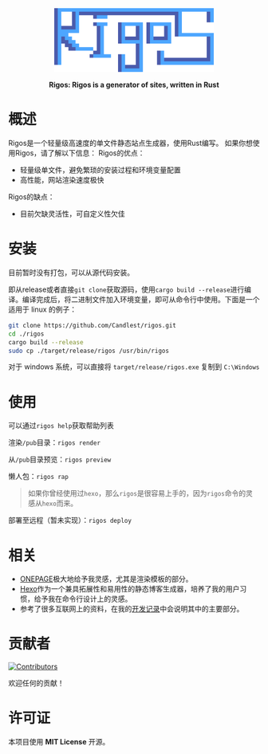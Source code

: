 <div align="center">
  <img src="./rigos_logo.png" alt="" width=320>
  <p><strong>Rigos: Rigos is a generator of sites, written in Rust</strong></p>

</div>

# 概述
Rigos是一个轻量级高速度的单文件静态站点生成器，使用Rust编写。
如果你想使用Rigos，请了解以下信息：
Rigos的优点：
- 轻量级单文件，避免繁琐的安装过程和环境变量配置
- 高性能，网站渲染速度极快

Rigos的缺点：
- 目前欠缺灵活性，可自定义性欠佳

# 安装

目前暂时没有打包，可以从源代码安装。

即从release或者直接`git clone`获取源码，使用`cargo build --release`进行编译。编译完成后，将二进制文件加入环境变量，即可从命令行中使用。下面是一个适用于 linux 的例子：

```bash
git clone https://github.com/Candlest/rigos.git
cd ./rigos
cargo build --release
sudo cp ./target/release/rigos /usr/bin/rigos
```

对于 windows 系统，可以直接将 `target/release/rigos.exe` 复制到 `C:\Windows`

# 使用

可以通过`rigos help`获取帮助列表

渲染`/pub`目录：`rigos render`

从`/pub`目录预览：`rigos preview`

懒人包：`rigos rap`

> 如果你曾经使用过`hexo`，那么`rigos`是很容易上手的，因为`rigos`命令的灵感从`hexo`而来。

部署至远程（暂未实现）：`rigos deploy`

# 相关

- [ONEPAGE](https://github.com/hanpei/onepage)极大地给予我灵感，尤其是渲染模板的部分。
- [Hexo](https://github.com/hexojs/hexo)作为一个兼具拓展性和易用性的静态博客生成器，培养了我的用户习惯，给予我在命令行设计上的灵感。
- 参考了很多互联网上的资料，在我的[开发记录](https://www.zhihu.com/column/c_1664617254036639745)中会说明其中的主要部分。

# 贡献者

[<a href="https://github.com/Candlest/rigos/graphs/contributors"><img src="https://contrib.rocks/image?repo=Candlest/rigos" alt="Contributors" /></a>](https://github.com/Candlest)

欢迎任何的贡献！

# 许可证

本项目使用 **MIT License** 开源。